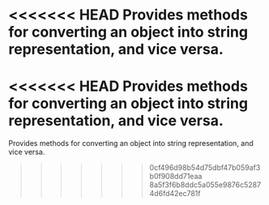 <<<<<<< HEAD
Provides methods for converting an object into string representation, and vice versa.
=======
<<<<<<< HEAD
Provides methods for converting an object into string representation, and vice versa.
=======
Provides methods for converting an object into string representation, and vice versa.
>>>>>>> 0cf496d98b54d75dbf47b059af3b0f908dd71eaa
>>>>>>> 8a5f3f6b8ddc5a055e9876c52874d6fd42ec781f
